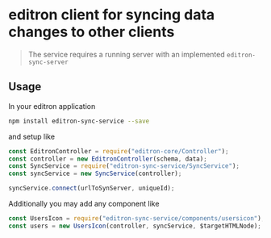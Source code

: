 # editron client for syncing data changes to other clients

> The service requires a running server with an implemented `editron-sync-server`

## Usage


In your editron application

```bash
npm install editron-sync-service --save
```

and setup like

```js
const EditronController = require("editron-core/Controller");
const controller = new EditronController(schema, data);
const SyncService = require("editron-sync-service/SyncService");
const syncService = new SyncService(controller);

syncService.connect(urlToSynServer, uniqueId);
```

Additionally you may add any component like

```js
const UsersIcon = require("editron-sync-service/components/usersicon");
const users = new UsersIcon(controller, syncService, $targetHTMLNode);
```
